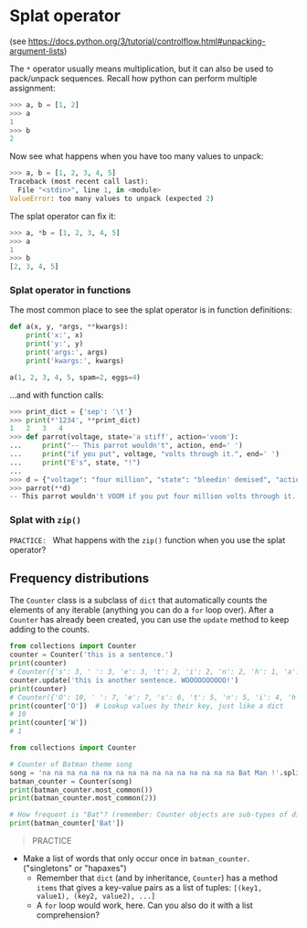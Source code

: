 # Splat operator

(see https://docs.python.org/3/tutorial/controlflow.html#unpacking-argument-lists)

The `*` operator usually means multiplication, but it can also be used to
pack/unpack sequences. Recall how python can perform multiple assignment:

```python
>>> a, b = [1, 2]
>>> a
1
>>> b
2
```

Now see what happens when you have too many values to unpack:

```python
>>> a, b = [1, 2, 3, 4, 5]
Traceback (most recent call last):
  File "<stdin>", line 1, in <module>
ValueError: too many values to unpack (expected 2)
```

The splat operator can fix it:

```python
>>> a, *b = [1, 2, 3, 4, 5]
>>> a
1
>>> b
[2, 3, 4, 5]
```

### Splat operator in functions

The most common place to see the splat operator is in function definitions:

```python
def a(x, y, *args, **kwargs):
    print('x:', x)
    print('y:', y)
    print('args:', args)
    print('kwargs:', kwargs)

a(1, 2, 3, 4, 5, spam=2, eggs=4)
```

...and with function calls:

```python
>>> print_dict = {'sep': '\t'}
>>> print(*'1234', **print_dict)
1	2	3	4
>>> def parrot(voltage, state='a stiff', action='voom'):
...     print("-- This parrot wouldn't", action, end=' ')
...     print("if you put", voltage, "volts through it.", end=' ')
...     print("E's", state, "!")
...
>>> d = {"voltage": "four million", "state": "bleedin' demised", "action": "VOOM"}
>>> parrot(**d)
-- This parrot wouldn't VOOM if you put four million volts through it. E's bleedin' demised !
```

### Splat with `zip()`

`PRACTICE: ` What happens with the `zip()` function when you use the splat
operator?

## Frequency distributions

The `Counter` class is a subclass of `dict` that automatically counts the
elements of any iterable (anything you can do a `for` loop over). After a
`Counter` has already been created, you can use the `update` method to keep
adding to the counts.

```python
from collections import Counter
counter = Counter('this is a sentence.')
print(counter)
# Counter({'s': 3, ' ': 3, 'e': 3, 't': 2, 'i': 2, 'n': 2, 'h': 1, 'a': 1, 'c': 1, '.': 1})
counter.update('this is another sentence. WOOOOOOOOOO!')
print(counter)
# Counter({'O': 10, ' ': 7, 'e': 7, 's': 6, 't': 5, 'n': 5, 'i': 4, 'h': 3, 'a': 2, 'c': 2, '.': 2, 'o': 1, 'r': 1, 'W': 1, '!': 1})
print(counter['O'])  # Lookup values by their key, just like a dict
# 10
print(counter['W'])
# 1
```


```python
from collections import Counter

# Counter of Batman theme song
song = 'na na na na na na na na na na na na na na na na Bat Man !'.split()
batman_counter = Counter(song)
print(batman_counter.most_common())
print(batman_counter.most_common(2))

# How frequent is "Bat"? (remember: Counter objects are sub-types of dict)
print(batman_counter['Bat'])
```

> PRACTICE

* Make a list of words that only occur once in `batman_counter`. ("singletons"
  or "hapaxes")
  * Remember that `dict` (and by inheritance, `Counter`) has a method `items`
    that gives a key-value pairs as a list of tuples: `[(key1, value1),
    (key2, value2), ...]`
  * A `for` loop would work, here. Can you also do it with a list
    comprehension?
